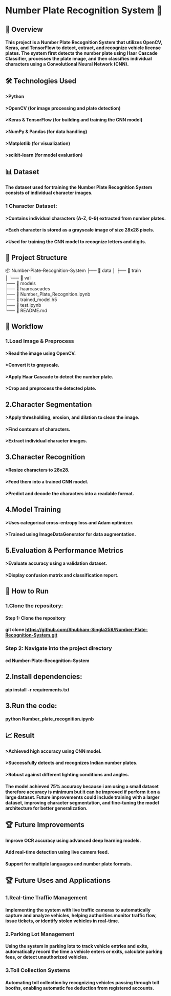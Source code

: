 # Number Plate Recognition System 🚗

## 📌 Overview

#### This project is a Number Plate Recognition System that utilizes OpenCV, Keras, and TensorFlow to detect, extract, and recognize vehicle license plates. The system first detects the number plate using Haar Cascade Classifier, processes the plate image, and then classifies individual characters using a Convolutional Neural Network (CNN).

## 🛠 Technologies Used
#### >Python
#### >OpenCV (for image processing and plate detection)
#### >Keras & TensorFlow (for building and training the CNN model)
#### >NumPy & Pandas (for data handling)
#### >Matplotlib (for visualization)
#### >scikit-learn (for model evaluation)

## 📊 Dataset
#### The dataset used for training the Number Plate Recognition System consists of individual character images.

### 1 Character Dataset:
#### >Contains individual characters (A-Z, 0-9) extracted from number plates.
#### >Each character is stored as a grayscale image of size 28x28 pixels.
#### >Used for training the CNN model to recognize letters and digits.

## 📂 Project Structure
📦 Number-Plate-Recognition-System
├── 📁 data
│   ├── 📁 train          
│   └── 📁 val            
├── 📁 models             
├── 📁 haarcascades       
├── 📄 Number_Plate_Recognition.ipynb   
├── 📄 trained_model.h5  
├── 📄 test.ipynb         
└── 📄 README.md           

## 🔄 Workflow
### 1.Load Image & Preprocess

#### >Read the image using OpenCV.
#### >Convert it to grayscale.
#### >Apply Haar Cascade to detect the number plate.
#### >Crop and preprocess the detected plate.

## 2.Character Segmentation

#### >Apply thresholding, erosion, and dilation to clean the image.
#### >Find contours of characters.
#### >Extract individual character images.

## 3.Character Recognition

#### >Resize characters to 28x28.
#### >Feed them into a trained CNN model.
#### >Predict and decode the characters into a readable format.

## 4.Model Training

#### >Uses categorical cross-entropy loss and Adam optimizer.
#### >Trained using ImageDataGenerator for data augmentation.

## 5.Evaluation & Performance Metrics

#### >Evaluate accuracy using a validation dataset.
#### >Display confusion matrix and classification report.

## 🚀 How to Run

### 1.Clone the repository:
#### Step 1: Clone the repository
#### git clone https://github.com/Shubham-Singla259/Number-Plate-Recognition-System.git

### Step 2: Navigate into the project directory
#### cd Number-Plate-Recognition-System


## 2.Install dependencies:
#### pip install -r requirements.txt

## 3.Run the code:
#### python Number_plate_recognition.ipynb

## 📈 Result
#### >Achieved high accuracy using CNN model.
#### >Successfully detects and recognizes Indian number plates.
#### >Robust against different lighting conditions and angles.

#### The model achieved 75% accuracy because i am using a small dataset therefore accuracy is minimum but it can be improved if perform it on a large dataset. Future improvements could include training with a larger dataset, improving character segmentation, and fine-tuning the model architecture for better generalization.

## 🏆 Future Improvements
#### Improve OCR accuracy using advanced deep learning models.
#### Add real-time detection using live camera feed.
#### Support for multiple languages and number plate formats.
## 🏆 Future Uses and Applications
### 1.Real-time Traffic Management

#### Implementing the system with live traffic cameras to automatically capture and analyze vehicles, helping authorities monitor traffic flow, issue tickets, or identify stolen vehicles in real-time.

### 2.Parking Lot Management

#### Using the system in parking lots to track vehicle entries and exits, automatically record the time a vehicle enters or exits, calculate parking fees, or detect unauthorized vehicles.

### 3.Toll Collection Systems
#### Automating toll collection by recognizing vehicles passing through toll booths, enabling automatic fee deduction from registered accounts.

